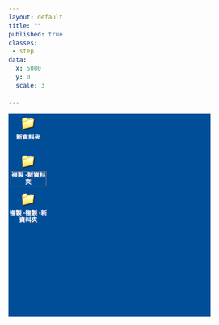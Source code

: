 ```yaml
---
layout: default
title: ""
published: true
classes:
 - step
data:
  x: 5000
  y: 0
  scale: 3

---
```


![v3](v3.png)


